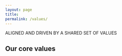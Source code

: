 ```yaml
---
layout: page
title:
permalink: /values/
---
```


ALIGNED AND DRIVEN BY A SHARED SET OF VALUES

## Our core values